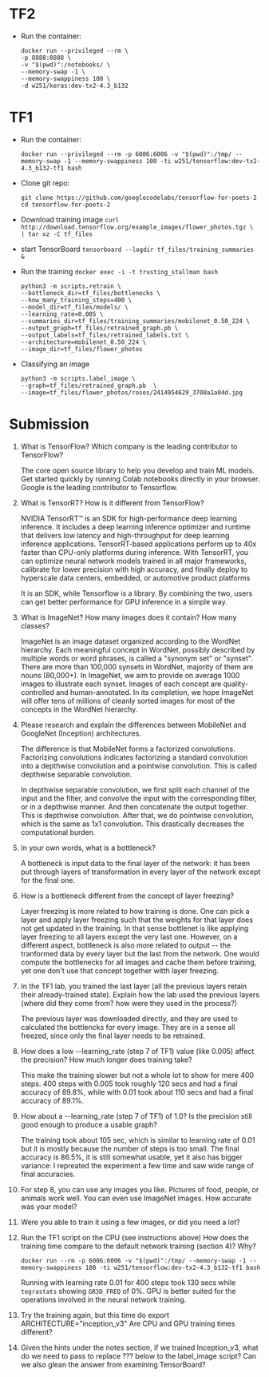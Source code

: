 # TF2
* Run the container:
    ```
    docker run --privileged --rm \
    -p 8888:8888 \
    -v "$(pwd)":/notebooks/ \
    --memory-swap -1 \
    --memory-swappiness 100 \
    -d w251/keras:dev-tx2-4.3_b132
    ```

# TF1
* Run the container: 

    `docker run --privileged --rm -p 6006:6006 -v "$(pwd)":/tmp/ --memory-swap -1 --memory-swappiness 100 -ti w251/tensorflow:dev-tx2-4.3_b132-tf1 bash`
* Clone git repo:

    `git clone https://github.com/googlecodelabs/tensorflow-for-poets-2`
    `cd tensorflow-for-poets-2`
* Download training image
    `curl http://download.tensorflow.org/example_images/flower_photos.tgz \    | tar xz -C tf_files`

* start TensorBoard
    `tensorboard --logdir tf_files/training_summaries &`

* Run the training
    `docker exec -i -t trusting_stallman bash`
    ```
    python3 -m scripts.retrain \
    --bottleneck_dir=tf_files/bottlenecks \
    --how_many_training_steps=400 \
    --model_dir=tf_files/models/ \
    --learning_rate=0.005 \
    --summaries_dir=tf_files/training_summaries/mobilenet_0.50_224 \
    --output_graph=tf_files/retrained_graph.pb \
    --output_labels=tf_files/retrained_labels.txt \
    --architecture=mobilenet_0.50_224 \
    --image_dir=tf_files/flower_photos
    ```

* Classifying an image
    ```
    python3 -m scripts.label_image \
    --graph=tf_files/retrained_graph.pb  \
    --image=tf_files/flower_photos/roses/2414954629_3708a1a04d.jpg 
    ```

# Submission

1. What is TensorFlow? Which company is the leading contributor to TensorFlow?

    The core open source library to help you develop and train ML models. Get started quickly by running Colab notebooks directly in your browser. Google is the leading contributor to Tensorflow. 

2. What is TensorRT? How is it different from TensorFlow?

    NVIDIA TensorRT™ is an SDK for high-performance deep learning inference. It includes a deep learning inference optimizer and runtime that delivers low latency and high-throughput for deep learning inference applications. TensorRT-based applications perform up to 40x faster than CPU-only platforms during inference. With TensorRT, you can optimize neural network models trained in all major frameworks, calibrate for lower precision with high accuracy, and finally deploy to hyperscale data centers, embedded, or automotive product platforms

    It is an SDK, while Tensorflow is a library. By combining the two, users can get better performance for GPU inference in a simple way.

3. What is ImageNet? How many images does it contain? How many classes?

    ImageNet is an image dataset organized according to the WordNet hierarchy. Each meaningful concept in WordNet, possibly described by multiple words or word phrases, is called a "synonym set" or "synset". There are more than 100,000 synsets in WordNet, majority of them are nouns (80,000+). In ImageNet, we aim to provide on average 1000 images to illustrate each synset. Images of each concept are quality-controlled and human-annotated. In its completion, we hope ImageNet will offer tens of millions of cleanly sorted images for most of the concepts in the WordNet hierarchy.

4. Please research and explain the differences between MobileNet and GoogleNet (Inception) architectures.

    The difference is that MobileNet forms a factorized convolutions. Factorizing convolutions indicates factorizing a standard convolution into a depthwise convolution and a pointwise convolution. This is called depthwise separable convolution.

    In depthwise separable convolution, we first split each channel of the input and the filter, and convolve the input with the corresponding filter, or in a depthwise manner. And then concatenate the output together. This is depthwise convolution. After that, we do pointwise convolution, which is the same as 1x1 convolution. This drastically decreases the computational burden.

5. In your own words, what is a bottleneck?

    A bottleneck is input data to the final layer of the network: it has been put through layers of transformation in every layer of the network except for the final one.

6. How is a bottleneck different from the concept of layer freezing?

    Layer freezing is more related to how training is done. One can pick a layer and apply layer freezing such that the weights for that layer does not get updated in the training. In that sense bottlenet is like applying layer freezing to all layers except the very last one. However, on a different aspect, bottleneck is also more related to output -- the tranformed data by every layer but the last from the network. One would compute the bottlenecks for all images and cache them before training, yet one don't use that concept together witth layer freezing.

7. In the TF1 lab, you trained the last layer (all the previous layers retain their already-trained state). Explain how the lab used the previous layers (where did they come from? how were they used in the process?)

    The previous layer was downloaded directly, and they are used to calculated the bottlencks for every image. They are in a sense all freezed, since only the final layer needs to be retrained. 

8. How does a low --learning_rate (step 7 of TF1) value (like 0.005) affect the precision? How much longer does training take?

    This make the training slower but not a whole lot to show for mere 400 steps. 400 steps with 0.005 took roughly 120 secs and had a  final accuracy of 89.8%, while with 0.01 took about 110 secs and had a final accuracy of 89.1%.

9. How about a --learning_rate (step 7 of TF1) of 1.0? Is the precision still good enough to produce a usable graph?

    The training took about 105 sec, which is similar to learning rate of 0.01 but it is mostly because the number of steps is too small. The final accuracy is 86.5%, it is still somewhat usable, yet it also has bigger variance: I repreated the experiment a few time and saw wide range of final accuracies. 

10. For step 8, you can use any images you like. Pictures of food, people, or animals work well. You can even use ImageNet images. How accurate was your model?

11. Were you able to train it using a few images, or did you need a lot?

12. Run the TF1 script on the CPU (see instructions above) How does the training time compare to the default network training (section 4)? Why?
    ```
    docker run --rm -p 6006:6006 -v "$(pwd)":/tmp/ --memory-swap -1 --memory-swappiness 100 -ti w251/tensorflow:dev-tx2-4.3_b132-tf1 bash
    ```
    Running with learning rate 0.01 for 400 steps took 130 secs while `tegrastats` showing `GR3D_FREQ` of 0%. GPU is better suited for the operations involved in the neural network training. 
13. Try the training again, but this time do export ARCHITECTURE="inception_v3" Are CPU and GPU training times different?

14. Given the hints under the notes section, if we trained Inception_v3, what do we need to pass to replace ??? below to the label_image script? Can we also glean the answer from examining TensorBoard?
